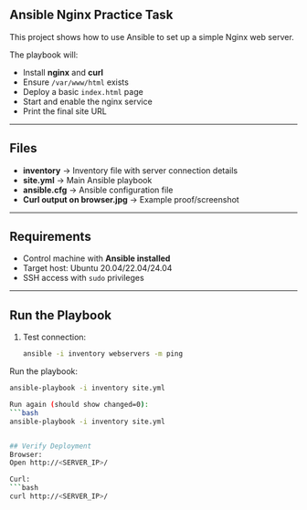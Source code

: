 ## Ansible Nginx Practice Task

This project shows how to use Ansible to set up a simple Nginx web server. 
 
The playbook will:

- Install **nginx** and **curl**
- Ensure `/var/www/html` exists
- Deploy a basic `index.html` page
- Start and enable the nginx service
- Print the final site URL

---

## Files

- **inventory** → Inventory file with server connection details  
- **site.yml** → Main Ansible playbook  
- **ansible.cfg** → Ansible configuration file  
- **Curl output on browser.jpg** → Example proof/screenshot  

---

## Requirements

- Control machine with **Ansible installed**  
- Target host: Ubuntu 20.04/22.04/24.04  
- SSH access with `sudo` privileges  

---

## Run the Playbook

1. Test connection:

   ```bash
   ansible -i inventory webservers -m ping

Run the playbook:
 ```bash
 ansible-playbook -i inventory site.yml

Run again (should show changed=0):
 ```bash
 ansible-playbook -i inventory site.yml


## Verify Deployment
 Browser:
 Open http://<SERVER_IP>/

Curl:
 ```bash
 curl http://<SERVER_IP>/
